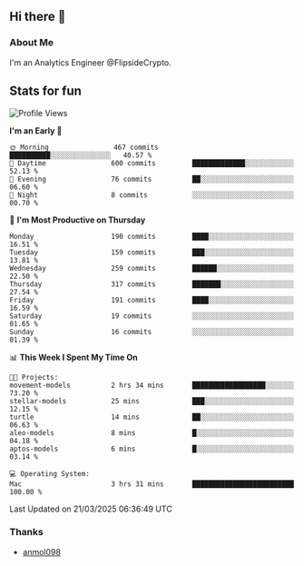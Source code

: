## Hi there 👋

### About Me

I'm an Analytics Engineer @FlipsideCrypto.
  
## Stats for fun


<!--START_SECTION:waka-->
![Profile Views](http://img.shields.io/badge/Profile%20Views-0-blue)

**I'm an Early 🐤** 

```text
🌞 Morning                467 commits         ██████████░░░░░░░░░░░░░░░   40.57 % 
🌆 Daytime                600 commits         █████████████░░░░░░░░░░░░   52.13 % 
🌃 Evening                76 commits          ██░░░░░░░░░░░░░░░░░░░░░░░   06.60 % 
🌙 Night                  8 commits           ░░░░░░░░░░░░░░░░░░░░░░░░░   00.70 % 
```
📅 **I'm Most Productive on Thursday** 

```text
Monday                   190 commits         ████░░░░░░░░░░░░░░░░░░░░░   16.51 % 
Tuesday                  159 commits         ███░░░░░░░░░░░░░░░░░░░░░░   13.81 % 
Wednesday                259 commits         ██████░░░░░░░░░░░░░░░░░░░   22.50 % 
Thursday                 317 commits         ███████░░░░░░░░░░░░░░░░░░   27.54 % 
Friday                   191 commits         ████░░░░░░░░░░░░░░░░░░░░░   16.59 % 
Saturday                 19 commits          ░░░░░░░░░░░░░░░░░░░░░░░░░   01.65 % 
Sunday                   16 commits          ░░░░░░░░░░░░░░░░░░░░░░░░░   01.39 % 
```


📊 **This Week I Spent My Time On** 

```text
🐱‍💻 Projects: 
movement-models          2 hrs 34 mins       ██████████████████░░░░░░░   73.20 % 
stellar-models           25 mins             ███░░░░░░░░░░░░░░░░░░░░░░   12.15 % 
turtle                   14 mins             ██░░░░░░░░░░░░░░░░░░░░░░░   06.63 % 
aleo-models              8 mins              █░░░░░░░░░░░░░░░░░░░░░░░░   04.18 % 
aptos-models             6 mins              █░░░░░░░░░░░░░░░░░░░░░░░░   03.14 % 

💻 Operating System: 
Mac                      3 hrs 31 mins       █████████████████████████   100.00 % 
```


 Last Updated on 21/03/2025 06:36:49 UTC
<!--END_SECTION:waka-->

### Thanks
 - [anmol098](https://github.com/anmol098/waka-readme-stats/)
  
